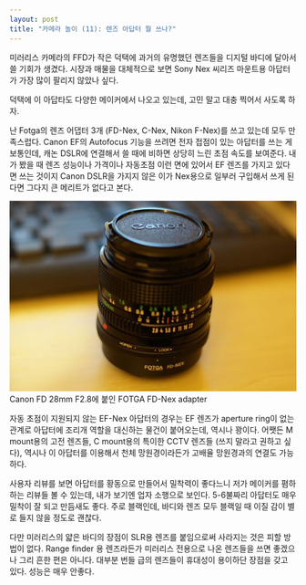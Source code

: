 ```yaml
---
layout: post
title: "카메라 놀이 (11): 렌즈 아답터 뭘 쓰나?"
---
```



미러리스 카메라의 FFD가 작은 덕택에 과거의 유명했던 렌즈들을 디지털 바디에 달아서 쓸 기회가 생겼다. 시장과 매물을 대체적으로 보면 Sony Nex 씨리즈 마운트용 아답터가 가장 많이 팔리지 않았나 싶다. 




덕택에 이 아답타도 다양한 메이커에서 나오고 있는데, 고민 말고 대충 찍어서 사도록 하자. 




난 Fotga의 렌즈 어댑터 3개 (FD-Nex, C-Nex, Nikon F-Nex)를 쓰고 있는데 모두 만족스럽다. Canon EF의 Autofocus 기능을 쓰려면 전자 접점이 있는 아답터를 쓰는 게 보통인데, 캐논 DSLR에 연결해서 쓸 때에 비하면 상당히 느린 초점 속도를 보여준다. 내가 봤을 때 렌즈 성능이나 가격이나 자동초점 이런 면에 있어서 EF 렌즈를 가지고 있다면 쓰는 것이지 Canon DSLR을 가지지 않은 이가 Nex용으로 일부러 구입해서 쓰게 된다면 그다지 큰 메리트가 없다고 본다.






![image](/assets/images/f57158efaf9f7a6f46e612d2793cb11c.jpg)Canon FD 28mm F2.8에 붙인 FOTGA FD-Nex adapter







자동 초점이 지원되지 않는 EF-Nex 아답터의 경우는 EF 렌즈가 aperture ring이 없는 관계로 아답터에 조리개 역할을 대신하는 물건이 붙어오는데, 역시나 꽝이다. 어쨋든 M mount용의 고전 렌즈들, C mount용의 특이한 CCTV 렌즈들 (쓰지 말라고 권하고 싶다), 역시나 이 아답터를 이용해서 천체 망원경이라든가 고배율 망원경과의 연결도 가능하다.




사용자 리뷰를 보면 아답터를 황동으로 만들어서 밀착력이 좋다느니 저가 메이커를 폄하하는 리뷰들 볼 수 있는데, 내가 보기엔 업자 소행으로 보인다. 5-6불짜리 아답터도 매우 밀착이 잘 되고 만듬새도 좋다. 주로 블랙인데, 바디와 렌즈 모두 블랙일 때 이질 감이 별로 들지 않을 정도로 괜찮다.




다만 미러리스의 얇은 바디의 장점이 SLR용 렌즈를 붙임으로써 사라지는 것은 피할 방법이 없다. Range finder 용 렌즈라든가 미러리스 전용으로 나온 렌즈들을 쓰면 좋겠으나 그리 흔한 편은 아니다. 대부분 번들 급의 렌즈들이 휴대성이 용이하단 장점을 갖고 있다. 성능은 매우 안좋다.








